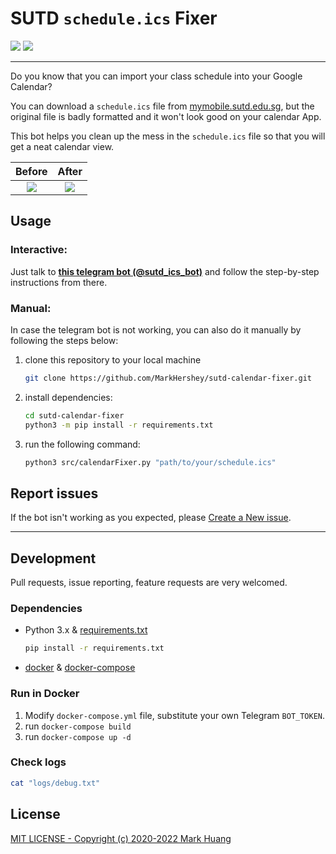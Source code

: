 # SUTD `schedule.ics` Fixer

[![](https://img.shields.io/badge/license-MIT-blue)](https://github.com/MarkHershey/sutd-calendar-fixer/blob/master/LICENSE)
[![](https://img.shields.io/badge/code%20style-black-black)](https://github.com/psf/black)

---

Do you know that you can import your class schedule into your Google Calendar?

You can download a `schedule.ics` file from [mymobile.sutd.edu.sg](http://mymobile.sutd.edu.sg/), but the original file is badly formatted and it won't look good on your calendar App.

This bot helps you clean up the mess in the `schedule.ics` file so that you will get a neat calendar view.

|                       Before                       |                       After                       |
| :------------------------------------------------: | :-----------------------------------------------: |
| <img src="imgs/before.png" height=auto width=auto> | <img src="imgs/after.png" height=auto width=auto> |

## Usage

### Interactive:

Just talk to [**this telegram bot (@sutd_ics_bot)**](https://t.me/sutd_ics_bot) and follow the step-by-step instructions from there.

### Manual:

In case the telegram bot is not working, you can also do it manually by following the steps below:

1. clone this repository to your local machine
    ```bash
    git clone https://github.com/MarkHershey/sutd-calendar-fixer.git
    ```
2. install dependencies:
    ```bash
    cd sutd-calendar-fixer
    python3 -m pip install -r requirements.txt
    ```
3. run the following command:
    ```bash
    python3 src/calendarFixer.py "path/to/your/schedule.ics"
    ```

## Report issues

If the bot isn't working as you expected, please [Create a New issue](https://github.com/MarkHershey/calendar-generator/issues).

---

## Development

Pull requests, issue reporting, feature requests are very welcomed.

### Dependencies

-   Python 3.x & [requirements.txt](requirements.txt)
    ```bash
    pip install -r requirements.txt
    ```
-   [docker](https://docs.docker.com/engine/install/) & [docker-compose](https://docs.docker.com/compose/install/)

### Run in Docker

1. Modify `docker-compose.yml` file, substitute your own Telegram `BOT_TOKEN`.
2. run `docker-compose build`
3. run `docker-compose up -d`

### Check logs

```bash
cat "logs/debug.txt"
```

## License

[MIT LICENSE - Copyright (c) 2020-2022 Mark Huang](LICENSE)
